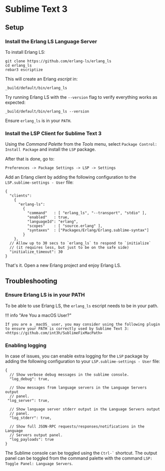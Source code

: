 # Sublime Text 3

## Setup

### Install the Erlang LS Language Server

To install Erlang LS:

```
git clone https://github.com/erlang-ls/erlang_ls
cd erlang_ls
rebar3 escriptize
```

This will create an Erlang _escript_ in:

```
_build/default/bin/erlang_ls
```

Try running Erlang LS with the `--version` flag to verify everything
works as expected:

```
_build/default/bin/erlang_ls --version
```

Ensure `erlang_ls` is in your `PATH`.

### Install the LSP Client for Sublime Text 3

Using the _Command Palette_ from the _Tools_ menu, select `Package
Control: Install Package` and install the `LSP` package.

After that is done, go to:

    Preferences -> Package Settings -> LSP -> Settings

Add an Erlang client by adding the following configuration to the
`LSP.sublime-settings - User` file:

    {
      "clients":
        {
          "erlang-ls":
            {
              "command"   : [ "erlang_ls", "--transport", "stdio" ],
              "enabled"   : true,
              "languageId": "erlang",
              "scopes"    : [ "source.erlang" ],
              "syntaxes"  : ["Packages/Erlang/Erlang.sublime-syntax"]
            }
        },
      // Allow up to 30 secs to `erlang_ls` to respond to `initialize`
      // (it requires less, but just to be on the safe side)
      "initialize_timeout": 30
    }

That's it. Open a new Erlang project and enjoy Erlang LS.

## Troubleshooting

### Ensure Erlang LS is in your PATH

To be able to use Erlang LS, the `erlang_ls` escript needs to be in your path.

!!! info "Are You a macOS User?"

    If you are a _macOS_ user, you may consider using the following plugin
    to ensure your PATH is correctly used by Sublime Text 3:
    <https://github.com/int3h/SublimeFixMacPath>

### Enabling logging

In case of issues, you can enable extra logging for the `LSP` package
by adding the following configuration to your `LSP.sublime-settings -
User` file:

    {
      // Show verbose debug messages in the sublime console.
      "log_debug": true,

      // Show messages from language servers in the Language Servers output
      // panel.
     "log_server": true,

      // Show language server stderr output in the Language Servers output
      // panel.
      "log_stderr": true,

      // Show full JSON-RPC requests/responses/notifications in the Language
      // Servers output panel.
      "log_payloads": true
    }

The Sublime console can be toggled using the `` Ctrl-` `` shortcut. The
output panel can be toggled from the command palette with the command
`LSP: Toggle Panel: Language Servers`.
